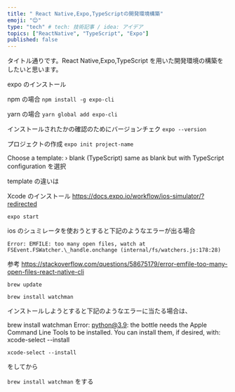 ```yaml
---
title: " React Native,Expo,TypeScriptの開発環境構築"
emoji: "😊"
type: "tech" # tech: 技術記事 / idea: アイデア
topics: ["ReactNative", "TypeScript", "Expo"]
published: false
---
```


タイトル通りです。React Native,Expo,TypeScript を用いた開発環境の構築をしたいと思います。

expo のインストール

npm の場合
`npm install -g expo-cli`

yarn の場合
`yarn global add expo-cli`

インストールされたかの確認のためにバージョンチェク
`expo --version`

プロジェクトの作成
`expo init project-name`

Choose a template: › blank (TypeScript) same as blank but with TypeScript configuration
を選択

template の違いは

Xcode のインストール
https://docs.expo.io/workflow/ios-simulator/?redirected

`expo start`

ios のシュミレータを使おうとすると下記のようなエラーが出る場合

`Error: EMFILE: too many open files, watch at FSEvent.FSWatcher.\_handle.onchange (internal/fs/watchers.js:178:28)`

参考
https://stackoverflow.com/questions/58675179/error-emfile-too-many-open-files-react-native-cli

`brew update`

`brew install watchman`

インストールしようとすると下記のようなエラーに当たる場合は、

brew install watchman
Error: python@3.9: the bottle needs the Apple Command Line Tools to be installed.
You can install them, if desired, with:
xcode-select --install

`xcode-select --install`

をしてから

`brew install watchman` をする
